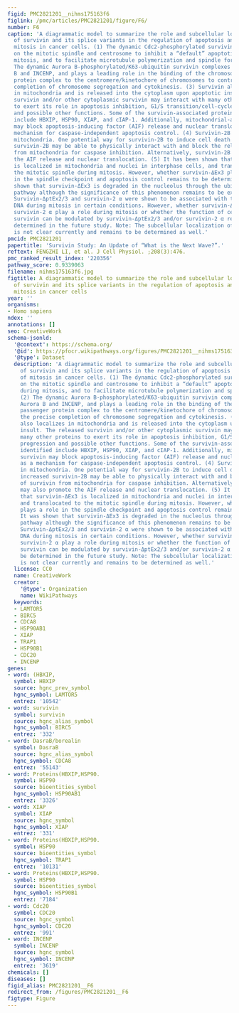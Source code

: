 ```yaml
---
figid: PMC2821201__nihms175163f6
figlink: /pmc/articles/PMC2821201/figure/F6/
number: F6
caption: 'A diagrammatic model to summarize the role and subcellular localization
  of survivin and its splice variants in the regulation of apoptosis and control of
  mitosis in cancer cells. (1) The dynamic Cdc2-phosphorylated survivin localizes
  on the mitotic spindle and centrosome to inhibit a “default” apoptotic pathway during
  mitosis, and to facilitate microtubule polymerization and spindle formation. (2)
  The dynamic Aurora B-phosphorylated/K63-ubiquitin survivin complexes with Aurora
  B and INCENP, and plays a leading role in the binding of the chromosomal passenger
  protein complex to the centromere/kinetochore of chromosomes to control the precise
  completion of chromosome segregation and cytokinesis. (3) Survivin also localizes
  in mitochondria and is released into the cytoplasm upon apoptotic insult. The released
  survivin and/or other cytoplasmic survivin may interact with many other proteins
  to exert its role in apoptosis inhibition, G1/S transition/cell-cycle progression
  and possible other functions. Some of the survivin-associated proteins identified
  include HBXIP, HSP90, XIAP, and cIAP-1. Additionally, mitochondrial-associated survivin
  may block apoptosis-inducing factor (AIF) release and nuclear translocation as a
  mechanism for caspase-independent apoptosis control. (4) Survivin-2B localizes in
  mitochondria. One potential way for survivin-2B to induce cell death is that increased
  survivin-2B may be able to physically interact with and block the release of survivin
  from mitochondria for caspase inhibition. Alternatively, survivin-2B may also promote
  the AIF release and nuclear translocation. (5) It has been shown that survivin-ΔEx3
  is localized in mitochondria and nuclei in interphase cells, and translocated to
  the mitotic spindle during mitosis. However, whether survivin-ΔEx3 plays a role
  in the spindle checkpoint and apoptosis control remains to be determined. It was
  shown that survivin-ΔEx3 is degraded in the nucleolus through the ubiquitination
  pathway although the significance of this phenomenon remains to be explored. (6)
  Survivin-ΔptEx2/3 and survivin-2 α were shown to be associated with the chromosomal
  DNA during mitosis in certain conditions. However, whether survivin-ΔptEx2/3 and
  survivin-2 α play a role during mitosis or whether the function of centromere-associated
  survivin can be modulated by survivin-ΔptEx2/3 and/or survivin-2 α remains to be
  determined in the future study. Note: The subcellular localization of survivin-3B
  is not clear currently and remains to be determined as well.'
pmcid: PMC2821201
papertitle: 'Survivin Study: An Update of “What is the Next Wave?”.'
reftext: FENGZHI LI, et al. J Cell Physiol. ;208(3):476.
pmc_ranked_result_index: '220356'
pathway_score: 0.9339063
filename: nihms175163f6.jpg
figtitle: A diagrammatic model to summarize the role and subcellular localization
  of survivin and its splice variants in the regulation of apoptosis and control of
  mitosis in cancer cells
year: ''
organisms:
- Homo sapiens
ndex: ''
annotations: []
seo: CreativeWork
schema-jsonld:
  '@context': https://schema.org/
  '@id': https://pfocr.wikipathways.org/figures/PMC2821201__nihms175163f6.html
  '@type': Dataset
  description: 'A diagrammatic model to summarize the role and subcellular localization
    of survivin and its splice variants in the regulation of apoptosis and control
    of mitosis in cancer cells. (1) The dynamic Cdc2-phosphorylated survivin localizes
    on the mitotic spindle and centrosome to inhibit a “default” apoptotic pathway
    during mitosis, and to facilitate microtubule polymerization and spindle formation.
    (2) The dynamic Aurora B-phosphorylated/K63-ubiquitin survivin complexes with
    Aurora B and INCENP, and plays a leading role in the binding of the chromosomal
    passenger protein complex to the centromere/kinetochore of chromosomes to control
    the precise completion of chromosome segregation and cytokinesis. (3) Survivin
    also localizes in mitochondria and is released into the cytoplasm upon apoptotic
    insult. The released survivin and/or other cytoplasmic survivin may interact with
    many other proteins to exert its role in apoptosis inhibition, G1/S transition/cell-cycle
    progression and possible other functions. Some of the survivin-associated proteins
    identified include HBXIP, HSP90, XIAP, and cIAP-1. Additionally, mitochondrial-associated
    survivin may block apoptosis-inducing factor (AIF) release and nuclear translocation
    as a mechanism for caspase-independent apoptosis control. (4) Survivin-2B localizes
    in mitochondria. One potential way for survivin-2B to induce cell death is that
    increased survivin-2B may be able to physically interact with and block the release
    of survivin from mitochondria for caspase inhibition. Alternatively, survivin-2B
    may also promote the AIF release and nuclear translocation. (5) It has been shown
    that survivin-ΔEx3 is localized in mitochondria and nuclei in interphase cells,
    and translocated to the mitotic spindle during mitosis. However, whether survivin-ΔEx3
    plays a role in the spindle checkpoint and apoptosis control remains to be determined.
    It was shown that survivin-ΔEx3 is degraded in the nucleolus through the ubiquitination
    pathway although the significance of this phenomenon remains to be explored. (6)
    Survivin-ΔptEx2/3 and survivin-2 α were shown to be associated with the chromosomal
    DNA during mitosis in certain conditions. However, whether survivin-ΔptEx2/3 and
    survivin-2 α play a role during mitosis or whether the function of centromere-associated
    survivin can be modulated by survivin-ΔptEx2/3 and/or survivin-2 α remains to
    be determined in the future study. Note: The subcellular localization of survivin-3B
    is not clear currently and remains to be determined as well.'
  license: CC0
  name: CreativeWork
  creator:
    '@type': Organization
    name: WikiPathways
  keywords:
  - LAMTOR5
  - BIRC5
  - CDCA8
  - HSP90AB1
  - XIAP
  - TRAP1
  - HSP90B1
  - CDC20
  - INCENP
genes:
- word: (HBXIP,
  symbol: HBXIP
  source: hgnc_prev_symbol
  hgnc_symbol: LAMTOR5
  entrez: '10542'
- word: survivin
  symbol: survivin
  source: hgnc_alias_symbol
  hgnc_symbol: BIRC5
  entrez: '332'
- word: DasraB/borealin
  symbol: DasraB
  source: hgnc_alias_symbol
  hgnc_symbol: CDCA8
  entrez: '55143'
- word: Proteins(HBXIP,HSP90.
  symbol: HSP90
  source: bioentities_symbol
  hgnc_symbol: HSP90AB1
  entrez: '3326'
- word: XIAP
  symbol: XIAP
  source: hgnc_symbol
  hgnc_symbol: XIAP
  entrez: '331'
- word: Proteins(HBXIP,HSP90.
  symbol: HSP90
  source: bioentities_symbol
  hgnc_symbol: TRAP1
  entrez: '10131'
- word: Proteins(HBXIP,HSP90.
  symbol: HSP90
  source: bioentities_symbol
  hgnc_symbol: HSP90B1
  entrez: '7184'
- word: Cdc20
  symbol: CDC20
  source: hgnc_symbol
  hgnc_symbol: CDC20
  entrez: '991'
- word: INCENP
  symbol: INCENP
  source: hgnc_symbol
  hgnc_symbol: INCENP
  entrez: '3619'
chemicals: []
diseases: []
figid_alias: PMC2821201__F6
redirect_from: /figures/PMC2821201__F6
figtype: Figure
---
```

